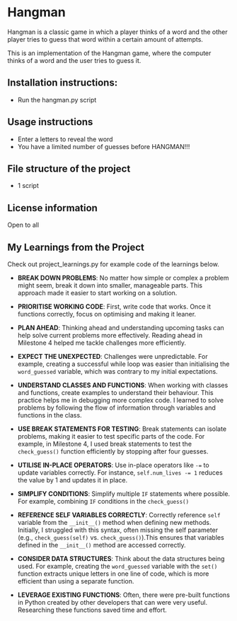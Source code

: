 # Hangman
Hangman is a classic game in which a player thinks of a word and the other player tries to guess that word within a certain amount of attempts.

This is an implementation of the Hangman game, where the computer thinks of a word and the user tries to guess it. 

## Installation instructions:
- Run the hangman.py script
  
## Usage instructions
- Enter a letters to reveal the word
- You have a limited number of guesses before HANGMAN!!!
  
## File structure of the project
- 1 script

## License information
Open to all 

## My Learnings from the Project
Check out project_learnings.py for example code of the learnings below.

- **BREAK DOWN PROBLEMS**: No matter how simple or complex a problem might seem, break it down into smaller, manageable parts. This approach made it easier to start working on a solution.

- **PRIORITISE WORKING CODE**: First, write code that works. Once it functions correctly, focus on optimising and making it leaner.

- **PLAN AHEAD**: Thinking ahead and understanding upcoming tasks can help solve current problems more effectively. Reading ahead in Milestone 4 helped me tackle challenges more efficiently.

- **EXPECT THE UNEXPECTED**: Challenges were unpredictable. For example, creating a successful while loop was easier than initialising the `word_guessed` variable, which was contrary to my initial expectations.

- **UNDERSTAND CLASSES AND FUNCTIONS**: When working with classes and functions, create examples to understand their behaviour. This practice helps me in debugging more complex code. I learned to solve problems by following the flow of information through variables and functions in the class.

- **USE BREAK STATEMENTS FOR TESTING**: Break statements can isolate problems, making it easier to test specific parts of the code. For example, in Milestone 4, I used break statements to test the `check_guess()` function efficiently by stopping after four guesses.

- **UTILISE IN-PLACE OPERATORS**: Use in-place operators like `-=` to update variables correctly. For instance, `self.num_lives -= 1` reduces the value by 1 and updates it in place.

- **SIMPLIFY CONDITIONS**: Simplify multiple `IF` statements where possible. For example, combining  `IF` conditions in the `check_guess()`

- **REFERENCE SELF VARIABLES CORRECTLY**: Correctly reference `self` variable from the `__init__()` method when defining new methods. Initially, I struggled with this syntax, often missing the self parameter (e.g., `check_guess(self)` vs. `check_guess()`).This ensures that variables defined in the `__init__()` method are accessed correctly.

- **CONSIDER DATA STRUCTURES**: Think about the data structures being used. For example, creating the `word_guessed` variable with the `set()` function extracts unique letters in one line of code, which is more efficient than using a separate function.

- **LEVERAGE EXISTING FUNCTIONS**: Often, there were pre-built functions in Python created by other developers that can were very useful. Researching these functions saved time and effort.















